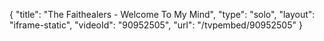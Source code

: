 {
    "title": "The Faithealers - Welcome To My Mind",
    "type": "solo",
    "layout": "iframe-static",
    "videoId": "90952505",
    "url": "\/tvpembed\/90952505"
}